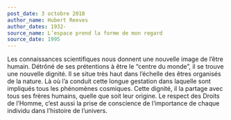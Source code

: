```yaml
---
post_date: 3 octobre 2018
author_name: Hubert Reeves
author_dates: 1932-
source_name: L’espace prend la forme de mon regard
source_date: 1995
---
```


Les connaissances scientifiques nous donnent une nouvelle image de l’être humain. Détrôné de ses prétentions à être le “centre du monde”, il se trouve une nouvelle dignité. Il se situe très haut dans l’échelle des êtres organisés de la nature. Là où l’a conduit cette longue gestation dans laquelle sont impliqués tous les phénomènes cosmiques. Cette dignité, il la partage avec tous ses frères humains, quelle que soit leur origine. Le respect des Droits de l’Homme, c’est aussi la prise de conscience de l’importance de chaque individu dans l’histoire de l’univers.
